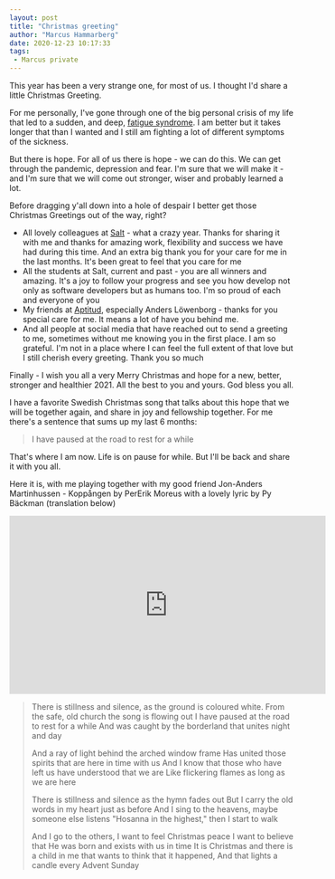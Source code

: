 ```yaml
---
layout: post
title: "Christmas greeting"
author: "Marcus Hammarberg"
date: 2020-12-23 10:17:33
tags:
 - Marcus private
---
```


This year has been a very strange one, for most of us. I thought I'd share a little Christmas Greeting.

For me personally, I've gone through one of the big personal crisis of my life that led to a sudden, and deep, [fatigue syndrome](http://www.marcusoft.net/2020/10/marcus-and-the-wall.html). I am better but it takes longer that than I wanted and I still am fighting a lot of different symptoms of the sickness.

But there is hope. For all of us there is hope - we can do this. We can get through the pandemic, depression and fear. I'm sure that we will make it - and I'm sure that we will come out stronger, wiser and probably learned a lot.

Before dragging y'all down into a hole of despair I better get those Christmas Greetings out of the way, right?

* All lovely colleagues at [Salt](https://salt.dev/) - what a crazy year. Thanks for sharing it with me and thanks for amazing work, flexibility and success we have had during this time. And an extra big thank you for your care for me in the last months. It's been great to feel that you care for me
* All the students at Salt, current and past - you are all winners and amazing. It's a joy to follow your progress and see you how develop not only as software developers but as humans too. I'm so proud of each and everyone of you
* My friends at [Aptitud](https://www.aptitud.se/), especially Anders Löwenborg - thanks for you special care for me. It means a lot of have you behind me.
* And all people at social media that have reached out to send a greeting to me, sometimes without me knowing you in the first place. I am so grateful. I'm not in a place where I can feel the full extent of that love but I still cherish every greeting. Thank you so much

Finally - I wish you all a very Merry Christmas and hope for a new, better, stronger and healthier 2021. All the best to you and yours. God bless you all.

I have a favorite Swedish Christmas song that talks about this hope that we will be together again, and share in joy and fellowship together. For me there's a sentence that sums up my last 6 months:

> I have paused at the road to rest for a while

That's where I am now. Life is on pause for while. But I'll be back and share it with you all.

Here it is, with me playing together with my good friend Jon-Anders Martinhussen - Koppången by PerErik Moreus with a lovely lyric by Py Bäckman (translation below)

<iframe width="560" height="315" src="https://www.youtube.com/embed/AHBQUagxKhQ" frameborder="0" allow="accelerometer; autoplay; clipboard-write; encrypted-media; gyroscope; picture-in-picture" allowfullscreen></iframe>

> There is stillness and silence, as the ground is coloured white.
> From the safe, old church the song is flowing out
> I have paused at the road to rest for a while
> And was caught by the borderland that unites night and day
>
> And a ray of light behind the arched window frame
> Has united those spirits that are here in time with us
> And I know that those who have left us have understood that we are
> Like flickering flames as long as we are here
>
> There is stillness and silence as the hymn fades out
> But I carry the old words in my heart just as before
> And I sing to the heavens, maybe someone else listens
> "Hosanna in the highest," then I start to walk
>
> And I go to the others, I want to feel Christmas peace
> I want to believe that He was born and exists with us in time
> It is Christmas and there is a child in me that wants to think that it happened,
> And that lights a candle every Advent Sunday

